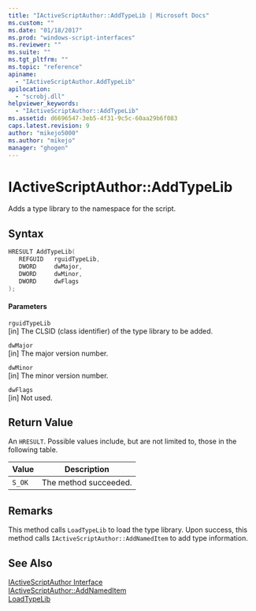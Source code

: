 ```yaml
---
title: "IActiveScriptAuthor::AddTypeLib | Microsoft Docs"
ms.custom: ""
ms.date: "01/18/2017"
ms.prod: "windows-script-interfaces"
ms.reviewer: ""
ms.suite: ""
ms.tgt_pltfrm: ""
ms.topic: "reference"
apiname: 
  - "IActiveScriptAuthor.AddTypeLib"
apilocation: 
  - "scrobj.dll"
helpviewer_keywords: 
  - "IActiveScriptAuthor::AddTypeLib"
ms.assetid: d6696547-3eb5-4f31-9c5c-60aa29b6f083
caps.latest.revision: 9
author: "mikejo5000"
ms.author: "mikejo"
manager: "ghogen"
---
```

# IActiveScriptAuthor::AddTypeLib
Adds a type library to the namespace for the script.  
  
## Syntax  
  
```cpp
HRESULT AddTypeLib(  
   REFGUID   rguidTypeLib,  
   DWORD     dwMajor,  
   DWORD     dwMinor,  
   DWORD     dwFlags  
);  
```  
  
#### Parameters  
 `rguidTypeLib`  
 [in] The CLSID (class identifier) of the type library to be added.  
  
 `dwMajor`  
 [in] The major version number.  
  
 `dwMinor`  
 [in] The minor version number.  
  
 `dwFlags`  
 [in] Not used.  
  
## Return Value  
 An `HRESULT`. Possible values include, but are not limited to, those in the following table.  
  
|Value|Description|  
|-----------|-----------------|  
|`S_OK`|The method succeeded.|  
  
## Remarks  
 This method calls `LoadTypeLib` to load the type library. Upon success, this method calls `IActiveScriptAuthor::AddNamedItem` to add type information.  
  
## See Also  
 [IActiveScriptAuthor Interface](../../winscript/reference/iactivescriptauthor-interface.md)   
 [IActiveScriptAuthor::AddNamedItem](../../winscript/reference/iactivescriptauthor-addnameditem.md)   
 [LoadTypeLib](https://docs.microsoft.com/previous-versions/windows/desktop/api/oleauto/nf-oleauto-loadtypelib)